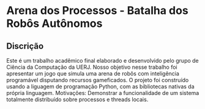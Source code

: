 # Arena dos Processos - Batalha dos Robôs Autônomos

## Discrição
Este é um trabalho acadêmico final elaborado e desenvolvido pelo grupo de Ciência da Computação da UERJ. 
Nosso objetivo nesse trabalho foi apresentar um jogo que simula uma arena de robôs com inteligência programável disputando recursos gameficados. 
O projeto foi construído usando a liguagem de programação Python, com as bibliotecas nativas da própria linguagem. 
Motivações: Demonstrar a funcionalidade de um sistema totalmente distribuído sobre processos e threads locais. 
